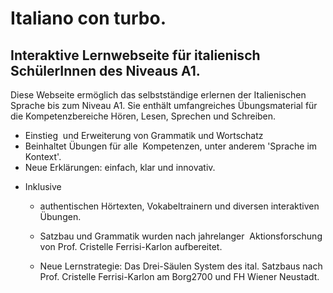 <h1>Italiano con turbo.</h1>
<h2>Interaktive Lernwebseite f&uuml;r italienisch Sch&uuml;lerInnen des Niveaus A1.</h2>
<p>Diese Webseite erm&ouml;glich das selbstst&auml;ndige erlernen der Italienischen Sprache bis zum Niveau A1. Sie enth&auml;lt umfangreiches &Uuml;bungsmaterial f&uuml;r die Kompetenzbereiche H&ouml;ren, Lesen, Sprechen und Schreiben.</p>
<ul>
<li>Einstieg&nbsp; und Erweiterung von Grammatik und Wortschatz</li>
<li>Beinhaltet &Uuml;bungen f&uuml;r alle&nbsp;&nbsp;Kompetenzen, unter anderem&nbsp;'Sprache im Kontext'.</li>
<li>Neue Erkl&auml;rungen: einfach, klar und innovativ.</li>
<li>
<p>Inklusive</p>
<ul>
<li>
<p>authentischen H&ouml;rtexten, Vokabeltrainern und diversen interaktiven &Uuml;bungen.</p>
</li>
<li>
<p>Satzbau und Grammatik wurden nach jahrelanger&nbsp; Aktionsforschung von Prof. Cristelle Ferrisi-Karlon aufbereitet.&nbsp;</p>
</li>
<li>
<p id="user_tw-target-text" class="tw-data-text tw-ta tw-text-small" dir="ltr"><span lang="de">Neue Lernstrategie: Das Drei-S&auml;ulen System des ital. Satzbaus nach Prof. Cristelle Ferrisi-Karlon am Borg2700 und FH Wiener Neustadt.</span></p>
</li>
</ul>
</li>
</ul>
